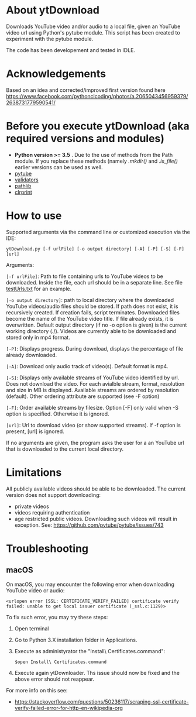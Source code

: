 # About ytDownload
 Downloads YouTube video and/or audio to a local file, given an YouTube video url using Python's pytube module. 
 This script has been created to experiment with the pytube module. 
 
 The code has been developement and tested in IDLE. 


# Acknowledgements
Based on an idea and corrected/improved first version found here https://www.facebook.com/pythonclcoding/photos/a.2065043456959379/2638731779590541/

# Before you execute ytDownload (aka required versions and modules)
  - **Python version >= 3.5** . 
      Due to the use of methods from the Path module. If you replace these methods (namely *.mkdir()* and *.is_file()* earlier versions can be used as well.
  - [pytube](https://pytube.io/en/latest/)
  - [validators](https://validators.readthedocs.io/en/latest/)
  - [pathlib](https://docs.python.org/3/library/pathlib.html)
  - [clrprint](https://pypi.org/project/clrprint/)

# How to use

Supported arguments via the command line or customized execution via the IDE:

``ytDownload.py [-f urlFile] [-o output directory] [-A] [-P] [-S] [-F] [url]``

Arguments:

``[-f urlFile]``: Path to file containing urls to YouTube videos to be downloaded. Inside the file, each url should be in a separate line. See file [testUrls.txt](https://github.com/deusExMac/ytDownload/blob/main/testUrls.txt) for an example.

``[-o output directory]``: path to local directory where the downloaded YouTube videos/audio files should be stored. If path does not exist, it is recursively created. If creation fails, script terminates. Downloaded files become the name of the YouTube video title. If file already exists, it is overwritten. Default output directory (if no -o option is given) is the current working directory (./). Videos are currently able to be downloaded and stored only in mp4 format.


``[-P]``: Displays progress. During download, displays the percentage of file already downloaded.

``[-A]``: Download only audio track of video(s). Default format is mp4.

``[-S]``: Displays only available streams of YouTube video identified by url. Does not download the video. For each avialble stream, format, resolution and size in MB is displayed. Available streams are ordered by resolution (default). Other ordering attribute are supported (see -F option)

``[-F]``: Order available streams by filesize. Option [-F] only valid when -S option is specified. Otherwise it is ignored.

``[url]``: Url to download video (or show supported streams). If -f option is present, [url] is ignored.

If no arguments are given, the program asks the user for a an YouTube url that is downloaded to the current local directory.


# Limitations

All publicly available videos should be able to be downloaded. 
The current version does not support downloading:

  - private videos 
  - videos requiring authentication
  - age restricted public videos. Downloading such videos will result in exception. See: https://github.com/pytube/pytube/issues/743




# Troubleshooting

## macOS

On macOS, you may encounter the following error when downloading YouTube video or audio:  

   ``<urlopen error [SSL: CERTIFICATE_VERIFY_FAILED] certificate verify failed: unable to get local issuer certificate (_ssl.c:1129)>``

To fix such error, you may try these steps:

1) Open terminal

2) Go to Python 3.X installation folder in Applications.

3) Execute as administyrator the "Install\ Certificates.command":

   ``$open Install\ Certificates.command``

4) Execute again ytDownloader. Ths issue should now be fixed and the above error should not reappear. 

For more info on this see:
- https://stackoverflow.com/questions/50236117/scraping-ssl-certificate-verify-failed-error-for-http-en-wikipedia-org
 
